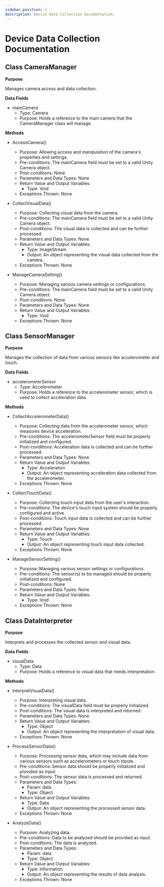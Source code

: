 ```yaml
---
sidebar_position: 3
description: Device Data Collection Documentation.
---
```


Device Data Collection Documentation
=============================

## Class CameraManager

**Purpose**

Manages camera access and data collection. 

**Data Fields**

- mainCamera
    - Type: Camera
    - Purpose: Holds a reference to the main camera that the CameraManager class will manage.

**Methods**

- AccessCamera()
    - Purpose: Allowing access and manipulation of the camera's properties and settings.
    - Pre-conditions: The mainCamera field must be set to a valid Unity Camera object.
    - Post-conditions: None
    - Parameters and Data Types: None
    - Return Value and Output Variables: 
        - Type: Void
    - Exceptions Thrown: None

- CollectVisualData()
    - Purpose: Collecting visual data from the camera.
    - Pre-conditions: The mainCamera field must be set to a valid Unity Camera object.
    - Post-conditions: The visual data is collected and can be further processed.
    - Parameters and Data Types: None
    - Return Value and Output Variables: 
        - Type: ImageStream
        - Output: An object representing the visual data collected from the camera.
    - Exceptions Thrown: None

- ManageCameraSetting()
    - Purpose: Managing various camera settings or configurations.
    - Pre-conditions: The mainCamera field must be set to a valid Unity Camera object.
    - Post-conditions: None
    - Parameters and Data Types: None
    - Return Value and Output Variables: 
        - Type: Void
    - Exceptions Thrown: None


## Class SensorManager

**Purpose**

Manages the collection of data from various sensors like accelerometer and touch.

**Data Fields**

- accelerometerSensor
    - Type: Accelerometer
    - Purpose: Holds a reference to the accelerometer sensor, which is used to collect acceleration data.

**Methods**

- CollectAccelerometerData()
    - Purpose: Collecting data from the accelerometer sensor, which measures device acceleration.
    - Pre-conditions: The accelerometerSensor field must be properly initialized and configured.
    - Post-conditions: Acceleration data is collected and can be further processed.
    - Parameters and Data Types: None
    - Return Value and Output Variables: 
        - Type: Acceleration
        - Output: An object representing acceleration data collected from the accelerometer.
    - Exceptions Thrown: None

- CollectTouchData()
    - Purpose: Collecting touch input data from the user's interaction.
    - Pre-conditions: The device's touch input system should be properly configured and active.
    - Post-conditions: Touch input data is collected and can be further processed.
    - Parameters and Data Types: None
    - Return Value and Output Variables: 
        - Type: Touch
        - Output: An object representing touch input data collected.
    - Exceptions Thrown: None

- ManageSensorSetting()
    - Purpose: Managing various sensor settings or configurations.
    - Pre-conditions: The sensor(s) to be managed should be properly initialized and configured.
    - Post-conditions: None
    - Parameters and Data Types: None
    - Return Value and Output Variables: 
        - Type: Void
    - Exceptions Thrown: None

## Class DataInterpreter 

**Purpose**

Interprets and processes the collected sensor and visual data.

**Data Fields**

- visualData
    - Type: Data
    - Purpose: Holds a reference to visual data that needs interpretation.

**Methods**

- InterpretVisualData()
    - Purpose: Interpreting visual data.
    - Pre-conditions: The visualData field must be properly initialized.
    - Post-conditions: The visual data is interpreted and returned.
    - Parameters and Data Types: None
    - Return Value and Output Variables: 
        - Type: Object
        - Output: An object representing the interpretation of visual data.
    - Exceptions Thrown: None

- ProcessSensorData()
    - Purpose: Processing sensor data, which may include data from various sensors such as accelerometers or touch inputs.
    - Pre-conditions: Sensor data should be properly initialized and provided as input.
    - Post-conditions: The sensor data is processed and returned.
    - Parameters and Data Types:
        - Param: data
        - Type: Object
    - Return Value and Output Variables: 
        - Type: Data
        - Output: An object representing the processed sensor data.
    - Exceptions Thrown: None

- AnalyzeData()
    - Purpose: Analyzing data.
    - Pre-conditions: Data to be analyzed should be provided as input.
    - Post-conditions: The data is analyzed.
    - Parameters and Data Types: 
        - Param: data
        - Type: Object
    - Return Value and Output Variables: 
        - Type: Information
        - Output: An object representing the results of data analysis.
    - Exceptions Thrown: None